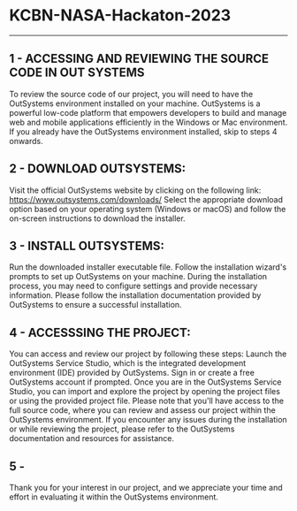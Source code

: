 # KCBN-NASA-Hackaton-2023

<hr>

<h2>1 - ACCESSING AND REVIEWING THE SOURCE CODE IN OUT SYSTEMS</h2>

To review the source code of our project, you will need to have the OutSystems environment installed on your machine. OutSystems is a powerful low-code platform that empowers developers to build and manage web and mobile applications efficiently in the Windows or Mac environment. If you already have the OutSystems environment installed, skip to steps 4 onwards.

<h2>2 - DOWNLOAD OUTSYSTEMS:</h2>


Visit the official OutSystems website by clicking on the following link:
https://www.outsystems.com/downloads/
Select the appropriate download option based on your operating system (Windows or macOS) and follow the on-screen instructions to download the installer.

<h2>3 - INSTALL OUTSYSTEMS:</h2>

Run the downloaded installer executable file.
Follow the installation wizard's prompts to set up OutSystems on your machine.
During the installation process, you may need to configure settings and provide necessary information. Please follow the installation documentation provided by OutSystems to ensure a successful installation.

<h2>4 - ACCESSSING THE PROJECT:</h2>

You can access and review our project by following these steps:
Launch the OutSystems Service Studio, which is the integrated development environment (IDE) provided by OutSystems.
Sign in or create a free OutSystems account if prompted.
Once you are in the OutSystems Service Studio, you can import and explore the project by opening the project files or using the provided project file.
Please note that you'll have access to the full source code, where you can review and assess our project within the OutSystems environment.
If you encounter any issues during the installation or while reviewing the project, please refer to the OutSystems documentation and resources for assistance.

<h2>5 - </h2>


Thank you for your interest in our project, and we appreciate your time and effort in evaluating it within the OutSystems environment.
